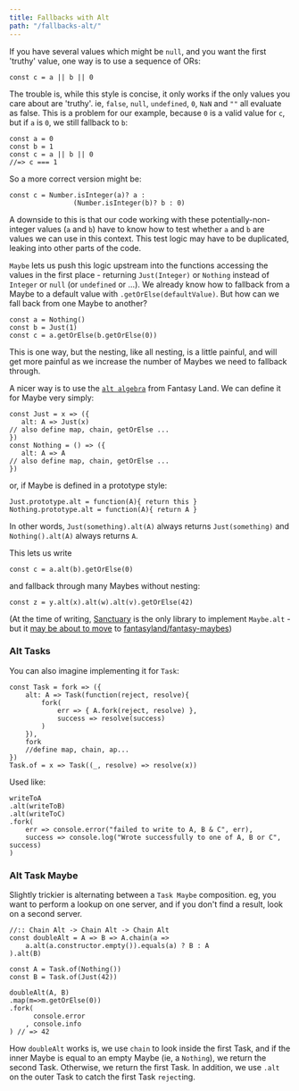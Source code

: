 ```yaml
---
title: Fallbacks with Alt
path: "/fallbacks-alt/"
---
```


If you have several values which might be `null`, and you want the first 'truthy' value, one way is to use a sequence of ORs:

```
const c = a || b || 0

```
The trouble is, while this style is concise, it only works if the only values you care about are 'truthy'. ie, `false`, `null`, `undefined`, `0`, `NaN` and `""` all evaluate as false. This is a problem for our example, because `0` is a valid value for `c`, but if `a` is `0`, we still fallback to `b`:

```
const a = 0
const b = 1
const c = a || b || 0
//=> c === 1
```

So a more correct version might be:

```
const c = Number.isInteger(a)? a : 
                (Number.isInteger(b)? b : 0)
```
A downside to this is that our code working with these potentially-non-integer values (`a` and `b`) have to know how to test whether `a` and `b` are values we can use in this context. This test logic may have to be duplicated, leaking into other parts of the code. 

`Maybe` lets us push this logic upstream into the functions accessing the values in the first place - returning `Just(Integer)` or `Nothing` instead of `Integer` or `null` (or `undefined` or ...). We already know how to fallback from a Maybe to a default value with `.getOrElse(defaultValue)`. But how can we fall back from one Maybe to another?

```
const a = Nothing()
const b = Just(1)
const c = a.getOrElse(b.getOrElse(0))
```
This is one way, but the nesting, like all nesting, is a little painful, and will get more painful as we increase the number of Maybes we need to fallback through.

A nicer way is to use the [`alt algebra`](https://github.com/fantasyland/fantasy-land#alt) from Fantasy Land. We can define it for Maybe very simply:
```
const Just = x => ({
   alt: A => Just(x)
// also define map, chain, getOrElse ... 
})
const Nothing = () => ({
   alt: A => A
// also define map, chain, getOrElse ... 
})
```
or, if Maybe is defined in a prototype style:
```
Just.prototype.alt = function(A){ return this }
Nothing.prototype.alt = function(A){ return A }
```
In other words, `Just(something).alt(A)` always returns `Just(something)` and `Nothing().alt(A)` always returns `A`.

This lets us write
```
const c = a.alt(b).getOrElse(0)
```
and fallback through many Maybes without nesting:
```
const z = y.alt(x).alt(w).alt(v).getOrElse(42)
```

(At the time of writing, [Sanctuary](https://sanctuary.js.org/) is the only library to implement `Maybe.alt` - but it [may be about to move](https://github.com/fantasyland/fantasy-maybes/issues/8) to [fantasyland/fantasy-maybes](https://github.com/fantasyland/fantasy-maybes))

### Alt Tasks

You can also imagine implementing it for `Task`:
```
const Task = fork => ({
    alt: A => Task(function(reject, resolve){
        fork(
            err => { A.fork(reject, resolve) },
            success => resolve(success)
        )
    }),
    fork
    //define map, chain, ap...
})
Task.of = x => Task((_, resolve) => resolve(x))
```
Used like:
```
writeToA
.alt(writeToB)
.alt(writeToC)
.fork(
    err => console.error("failed to write to A, B & C", err),
    success => console.log("Wrote successfully to one of A, B or C", success)
)
```

### Alt Task Maybe

Slightly trickier is alternating between a `Task Maybe` composition. eg, you want to perform a lookup on one server, and if you don't find a result, look on a second server.
```
//:: Chain Alt -> Chain Alt -> Chain Alt
const doubleAlt = A => B => A.chain(a => 
    a.alt(a.constructor.empty()).equals(a) ? B : A
).alt(B)

const A = Task.of(Nothing())
const B = Task.of(Just(42))

doubleAlt(A, B)
.map(m=>m.getOrElse(0))
.fork(
      console.error
    , console.info
) // => 42
```

How `doubleAlt` works is, we use `chain` to look inside the first Task, and if the inner Maybe is equal to an empty Maybe (ie, a `Nothing`), we return the second Task. Otherwise, we return the first Task. In addition, we use `.alt` on the outer Task to catch the first Task `reject`ing.


